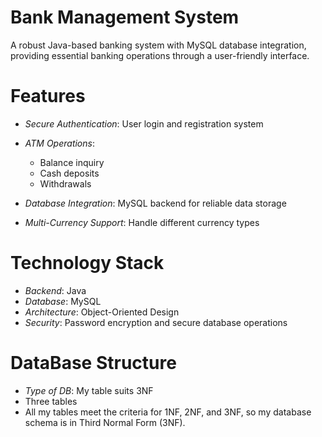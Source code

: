 # Bank Management System

A robust Java-based banking system with MySQL database integration, providing essential banking operations through a user-friendly interface.

#  Features

- *Secure Authentication*: User login and registration system
  
- *ATM Operations*: 
  - Balance inquiry
  - Cash deposits
  - Withdrawals
    
- *Database Integration*: MySQL backend for reliable data storage
  
- *Multi-Currency Support*: Handle different currency types

# Technology Stack

- *Backend*: Java
- *Database*: MySQL
- *Architecture*: Object-Oriented Design
- *Security*: Password encryption and secure database operations

# DataBase Structure
- *Type of DB*: My table suits 3NF
- Three tables
- All my tables meet the criteria for 1NF, 2NF, and 3NF, so my database schema is in Third Normal Form (3NF). 
